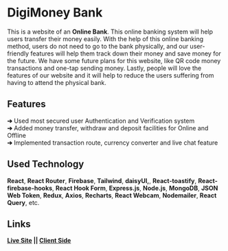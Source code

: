 # DigiMoney Bank
This is a website of an **Online Bank**. This online banking system will help users transfer their money easily. With the help of this online banking method, users do not need to go to the bank physically, and our user-friendly features will help them track down their money and save money for the future. We have some future plans for this website, like QR code money transactions and one-tap sending money. Lastly, people will love the features of our website and it will help to reduce the users suffering from having to attend the physical bank.

##  Features

**➔** Used most secured user Authentication and Verification system  
**➔** Added money transfer, withdraw and deposit facilities for Online and Offline  
**➔** Implemented transaction route, currency converter and live chat feature

## Used Technology

**React**, **React Router**, **Firebase**, **Tailwind**, **daisyUI,**, **React-toastify**, **React-firebase-hooks**,  **React Hook Form**, **Express.js**, **Node.js**, **MongoDB**,  **JSON Web Token**, **Redux**, **Axios**, **Recharts**, **React Webcam**, **Nodemailer**, **React Query**, etc.

## Links

**[Live Site](https://digimoney-bank.web.app/)
 || [Client Side](https://github.com/azizurrahman-zero/digimoney-bank_client-side/)**
